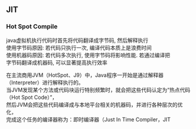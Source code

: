 ## JIT

### Hot Spot Compile
java虚拟机执行代码时首先将代码翻译成字节码, 然后解释执行  
使用字节码原因: 若代码只执行一次, 编译代码本质上是浪费时间  
使用机器码原因: 若代码多次执行, 使用字节码将影响性能. 若通过编译把  
字节码翻译成机器码, 可以显著提高执行效率  


在主流商用JVM（HotSpot、J9）中，Java程序一开始是通过解释器（Interpreter）进行解释执行的。  
当JVM发现某个方法或代码块运行特别频繁时，就会把这些代码认定为“热点代码（Hot Spot Code）”，  
然后JVM会把这些代码编译成与本地平台相关的机器码，并进行各种层次的优化，  
完成这个任务的编译器称为：即时编译器（Just In Time Compiler，JIT  









